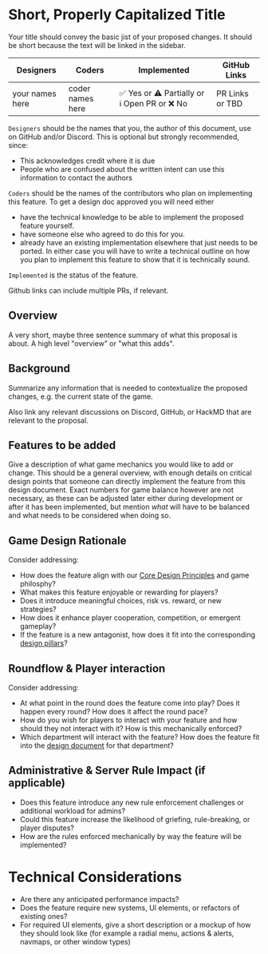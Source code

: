 # Short, Properly Capitalized Title

Your title should convey the basic jist of your proposed changes. It should be short because the text will be linked in the sidebar.

| Designers | Coders | Implemented | GitHub Links |
|---|---|---|---|
| your names here |coder names here| :white_check_mark: Yes or :warning: Partially or :information_source: Open PR or :x: No | PR Links or TBD |

`Designers` should be the names that you, the author of this document, use on GitHub and/or Discord. This is optional but strongly recommended, since:

- This acknowledges credit where it is due
- People who are confused about the written intent can use this information to contact the authors

`Coders` should be the names of the contributors who plan on implementing this feature. To get a design doc approved you will need either
- have the technical knowledge to be able to implement the proposed feature yourself.
- have someone else who agreed to do this for you.
- already have an existing implementation elsewhere that just needs to be ported.
In either case you will have to write a technical outline on how you plan to implement this feature to show that it is technically sound.

`Implemented` is the status of the feature.

Github links can include multiple PRs, if relevant.

## Overview

A very short, maybe three sentence summary of what this proposal is about. A high level "overview" or "what this adds".

## Background

Summarize any information that is needed to contextualize the proposed changes, e.g. the current state of the game.

Also link any relevant discussions on Discord, GitHub, or HackMD that are relevant to the proposal.

## Features to be added

Give a description of what game mechanics you would like to add or change. This should be a general overview, with enough details on critical design points that someone can directly implement the feature from this design document. Exact numbers for game balance however are not necessary, as these can be adjusted later either during development or after it has been implemented, but mention *what* will have to be balanced and what needs to be considered when doing so.

## Game Design Rationale

Consider addressing:
- How does the feature align with our [Core Design Principles](../space-station-14/core-design/design-principles.md) and game philosphy?
- What makes this feature enjoyable or rewarding for players?
- Does it introduce meaningful choices, risk vs. reward, or new strategies?
- How does it enhance player cooperation, competition, or emergent gameplay?
- If the feature is a new antagonist, how does it fit into the corresponding [design pillars](../space-station-14/round-flow/antagonists.md)?

## Roundflow & Player interaction

Consider addressing:
- At what point in the round does the feature come into play? Does it happen every round? How does it affect the round pace?
- How do you wish for players to interact with your feature and how should they not interact with it? How is this mechanically enforced?
- Which department will interact with the feature? How does the feature fit into the [design document](../space-station-14/departments.md) for that department?

## Administrative & Server Rule Impact (if applicable)

- Does this feature introduce any new rule enforcement challenges or additional workload for admins?
- Could this feature increase the likelihood of griefing, rule-breaking, or player disputes?
- How are the rules enforced mechanically by way the feature will be implemented?

# Technical Considerations

- Are there any anticipated performance impacts?
- Does the feature require new systems, UI elements, or refactors of existing ones?
- For required UI elements, give a short description or a mockup of how they should look like (for example a radial menu, actions & alerts, navmaps, or other window types)
